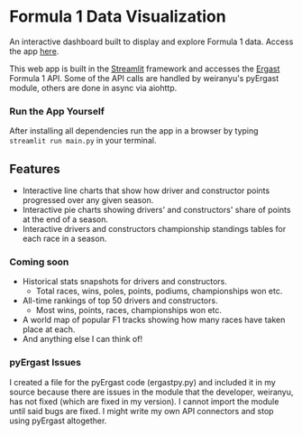 # Formula 1 Data Visualization
An interactive dashboard built to display and explore Formula 1 data. Access the app [here](https://share.streamlit.io/adenhaus/f1-data-viz/main/main.py).

This web app is built in the [Streamlit](https://streamlit.io) framework and accesses the [Ergast](http://ergast.com/mrd/) Formula 1 API. Some of the API calls are handled by weiranyu's pyErgast module, others are done in async via aiohttp.

### Run the App Yourself
After installing all dependencies run the app in a browser by typing `streamlit run main.py` in your terminal.

## Features
- Interactive line charts that show how driver and constructor points progressed over any given season.
- Interactive pie charts showing drivers' and constructors' share of points at the end of a season.
- Interactive drivers and constructors championship standings tables for each race in a season.

### Coming soon
- Historical stats snapshots for drivers and constructors.
  - Total races, wins, poles, points, podiums, championships won etc.
- All-time rankings of top 50 drivers and constructors.
  - Most wins, points, races, championships won etc.
- A world map of popular F1 tracks showing how many races have taken place at each.
- And anything else I can think of!

### pyErgast Issues
I created a file for the pyErgast code (ergastpy.py) and included it in my source because there are issues in the module that the developer, weiranyu, has not fixed (which are fixed in my version). I cannot import the module until said bugs are fixed. I might write my own API connectors and stop using pyErgast altogether.
